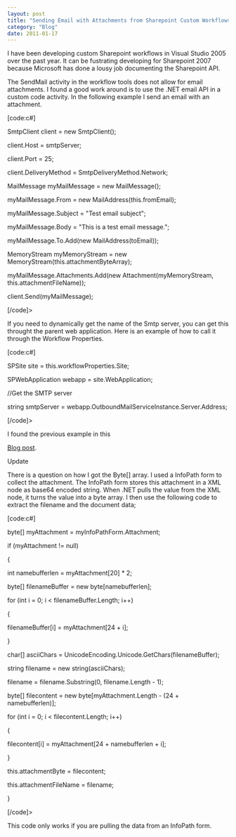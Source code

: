 ```yaml
---
layout: post
title: "Sending Email with Attachments from Sharepoint Custom Workflows"
category: "Blog"
date: 2011-01-17
---
```



I have been developing custom Sharepoint workflows in Visual Studio 2005 over the past year. It can be fustrating developing for Sharepoint 2007 because Microsoft has done a lousy job documenting the Sharepoint API.

The SendMail activity in the workflow tools does not allow for email attachments. I found a good work around is to use the .NET email API in a custom code activity. In the following example I send an email with an attachment.

[code:c#]

SmtpClient client = new SmtpClient();

client.Host = smtpServer;

client.Port = 25;

client.DeliveryMethod = SmtpDeliveryMethod.Network;

MailMessage myMailMessage = new MailMessage();

myMailMessage.From = new MailAddress(this.fromEmail);

myMailMessage.Subject = "Test email subject";

myMailMessage.Body = "This is a test email message.";

myMailMessage.To.Add(new MailAddress(toEmail));

MemoryStream myMemoryStream = new MemoryStream(this.attachmentByteArray);

myMailMessage.Attachments.Add(new Attachment(myMemoryStream, this.attachmentFileName));

client.Send(myMailMessage);

[/code]>

If you need to dynamically get the name of the Smtp server, you can get this throught the parent web application. Here is an example of how to call it through the Workflow Properties.

[code:c#]

SPSite site = this.workflowProperties.Site;

SPWebApplication webapp = site.WebApplication;

//Get the SMTP server 

string smtpServer = webapp.OutboundMailServiceInstance.Server.Address;

[/code]>

I found the previous example in this 

[Blog post](http://blog.bacchin.org/2007/08/sharepoint-2007-outgoing-smtp-server.html).

Update

There is a question on how I got the Byte[] array. I used a InfoPath form to collect the attachment. The InfoPath form stores this attachment in a XML node as base64 encoded string. When .NET pulls the value from the XML node, it turns the value into a byte array. I then use the following code to extract the filename and the document data;

[code:c#]

byte[] myAttachment = myInfoPathForm.Attachment;

if (myAttachment != null)

{

int namebufferlen = myAttachment[20] * 2;

byte[] filenameBuffer = new byte[namebufferlen];

for (int i = 0; i < filenameBuffer.Length; i++)

{

filenameBuffer[i] = myAttachment[24 + i];

}

char[] asciiChars = UnicodeEncoding.Unicode.GetChars(filenameBuffer);

string filename = new string(asciiChars);

filename = filename.Substring(0, filename.Length - 1);

byte[] filecontent = new byte[myAttachment.Length - (24 + namebufferlen)];

for (int i = 0; i < filecontent.Length; i++)

{

filecontent[i] = myAttachment[24 + namebufferlen + i];

}

this.attachmentByte = filecontent;

this.attachmentFileName = filename;

}

[/code]>

This code only works if you are pulling the data from an InfoPath form.